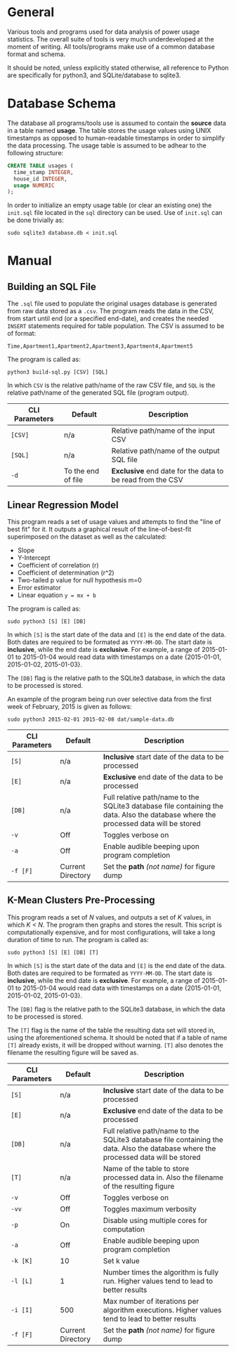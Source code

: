 # General
Various tools and programs used for data analysis of power usage statistics. The overall suite of tools is very much underdeveloped at the moment of writing. All tools/programs make use of a common database format and schema.

It should be noted, unless explicitly stated otherwise, all reference to Python are specifically for python3, and SQLite/database to sqlite3.




# Database Schema
The database all programs/tools use is assumed to contain the **source** data in a table named **usage**. The table stores the usage values using UNIX timestamps as opposed to human-readable timestamps in order to simplify the data processing. The usage table is assumed to be adhear to the following structure:
```sql
CREATE TABLE usages (
  time_stamp INTEGER,
  house_id INTEGER,
  usage NUMERIC
);
```

In order to initialize an empty usage table (or clear an existing one) the `init.sql` file located in the `sql` directory can be used. Use of `init.sql` can be done trivially as:
```
sudo sqlite3 database.db < init.sql
```




# Manual
## Building an SQL File
The `.sql` file used to populate the original usages database is generated from raw data stored as a `.csv`. The program reads the data in the CSV, from start until end (or a specified end-date), and creates the needed `INSERT` statements required for table population. The CSV is assumed to be of format:
```
Time,Apartment1,Apartment2,Apartment3,Apartment4,Apartment5
```

The program is called as:
```
python3 build-sql.py [CSV] [SQL]
```

In which `CSV` is the relative path/name of the raw CSV file, and `SQL` is the relative path/name of the generated SQL file (program output).

| CLI Parameters | Default | Description |
|----------------|---------|-------------|
| `[CSV]` | n/a | Relative path/name of the input CSV |
| `[SQL]` | n/a | Relative path/name of the output SQL file |
| `-d` | To the end of file | **Exclusive** end date for the data to be read from the CSV |

## Linear Regression Model
This program reads a set of usage values and attempts to find the "line of best fit" for it. It outputs a graphical result of the line-of-best-fit superimposed on the dataset as well as the calculated:
* Slope
* Y-Intercept
* Coefficient of correlation (r)
* Coefficient of determination (r^2)
* Two-tailed p value for null hypothesis m=0
* Error estimator
* Linear equation `y = mx + b`

The program is called as:
```
sudo python3 [S] [E] [DB]
```

In which `[S]` is the start date of the data and `[E]` is the end date of the data. Both dates are required to be formated as `YYYY-MM-DD`. The start date is **inclusive**, while the end date is **exclusive**. For example, a range of 2015-01-01 to 2015-01-04 would read data with timestamps on a date {2015-01-01, 2015-01-02, 2015-01-03}.

The `[DB]` flag is the relative path to the SQLite3 database, in which the data to be processed is stored.

An example of the program being run over selective data from the first week of February, 2015 is given as follows:
```
sudo python3 2015-02-01 2015-02-08 dat/sample-data.db
```

| CLI Parameters | Default | Description |
|----------------|---------|-------------|
| `[S]` | n/a | **Inclusive** start date of the data to be processed |
| `[E]` | n/a | **Exclusive** end date of the data to be processed |
| `[DB]` | n/a | Full relative path/name to the SQLite3 database file containing the data. Also the database where the processed data will be stored |
| `-v` | Off | Toggles verbose on |
| `-a` | Off | Enable audible beeping upon program completion |
| `-f [F]` | Current Directory | Set the **path** *(not name)* for figure dump |

## K-Mean Clusters Pre-Processing

This program reads a set of *N* values, and outputs a set of *K* values, in which *K < N*. The program then graphs and stores the result. This script is computationally expensive, and for most configurations, will take a long duration of time to run. The program is called as:
```
sudo python3 [S] [E] [DB] [T]
```

In which `[S]` is the start date of the data and `[E]` is the end date of the data. Both dates are required to be formated as `YYYY-MM-DD`. The start date is **inclusive**, while the end date is **exclusive**. For example, a range of 2015-01-01 to 2015-01-04 would read data with timestamps on a date {2015-01-01, 2015-01-02, 2015-01-03}.

The `[DB]` flag is the relative path to the SQLite3 database, in which the data to be processed is stored.

The `[T]` flag is the name of the table the resulting data set will stored in, using the aforementioned schema. It should be noted that if a table of name `[T]` already exists, it will be dropped without warning. `[T]` also denotes the filename the resulting figure will be saved as.

| CLI Parameters | Default | Description |
|----------------|---------|-------------|
| `[S]` | n/a | **Inclusive** start date of the data to be processed |
| `[E]` | n/a | **Exclusive** end date of the data to be processed |
| `[DB]` | n/a | Full relative path/name to the SQLite3 database file containing the data. Also the database where the processed data will be stored |
| `[T]` | n/a | Name of the table to store processed data in. Also the filename of the resulting figure |
| `-v` | Off | Toggles verbose on |
| `-vv` | Off | Toggles maximum verbosity |
| `-p` | On | Disable using multiple cores for computation |
| `-a` | Off | Enable audible beeping upon program completion |
| `-k [K]` | 10 | Set k value |
| `-l [L]` | 1 | Number times the algorithm is fully run. Higher values tend to lead to better results |
| `-i [I]` | 500 | Max number of iterations per algorithm executions. Higher values tend to lead to better results |
| `-f [F]` | Current Directory | Set the **path** *(not name)* for figure dump |
